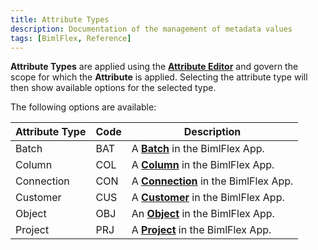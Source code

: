 ```yaml
---
title: Attribute Types
description: Documentation of the management of metadata values
tags: [BimlFlex, Reference]
---
```

<!--
Attribute Types
Header not included because it is used in different ways
-->
**Attribute Types** are applied using the [**Attribute Editor**](bimlflex-attribute-editor) and govern the scope for which the **Attribute** is applied. Selecting the attribute type will then show available options for the selected type.

The following options are available:

| Attribute Type  | Code | Description                          |
| --------------- | ---- | ------------------------------------ |
| Batch           | BAT  | A [**Batch**](bimlflex-app-reference-documentation-Batches) in the BimlFlex App.      |
| Column          | COL  | A [**Column**](bimlflex-app-reference-documentation-Columns) in the BimlFlex App.     |
| Connection      | CON  | A [**Connection**](bimlflex-app-reference-documentation-Connections) in the BimlFlex App. |
| Customer        | CUS  | A [**Customer**](bimlflex-app-reference-documentation-Customers) in the BimlFlex App.   |
| Object          | OBJ  | An [**Object**](bimlflex-app-reference-documentation-Objects) in the BimlFlex App.    |
| Project         | PRJ  | A [**Project**](bimlflex-app-reference-documentation-Projects) in the BimlFlex App.    |

